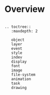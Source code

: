 # Overview

```eval_rst

.. toctree::
   :maxdepth: 2

   object
   layer
   event
   style
   indev
   display
   font
   image
   file-system
   animation
   task
   drawing
```
